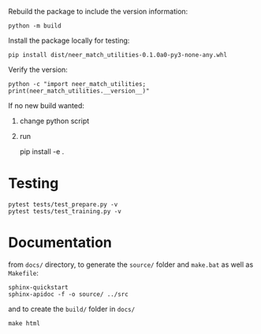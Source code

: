 Rebuild the package to include the version information:

	python -m build

Install the package locally for testing:

	pip install dist/neer_match_utilities-0.1.0a0-py3-none-any.whl

Verify the version:

	python -c "import neer_match_utilities; print(neer_match_utilities.__version__)"


If no new build wanted:

1. change python script
2. run

	pip install -e .



# Testing

	pytest tests/test_prepare.py -v
	pytest tests/test_training.py -v


# Documentation

from `docs/` directory, to generate the `source/` folder and `make.bat` as well as `Makefile`:

	sphinx-quickstart
	sphinx-apidoc -f -o source/ ../src   

and to create the `build/` folder in `docs/`

	make html      

